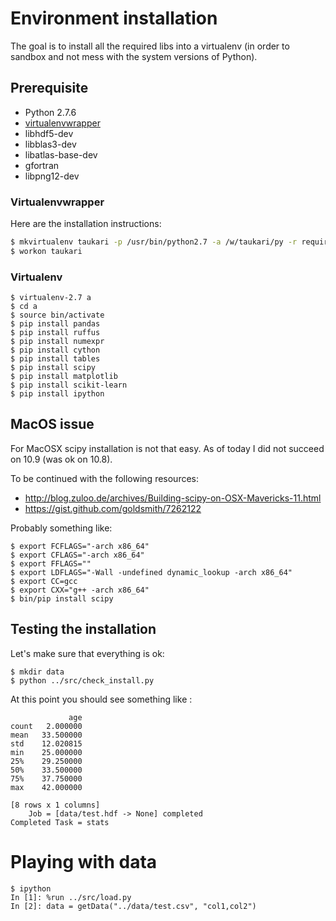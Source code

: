 
Environment installation
========================

The goal is to install all the required libs into a virtualenv (in order to sandbox and not mess with the system versions of Python).

Prerequisite
------------

* Python 2.7.6
* [virtualenvwrapper](http://virtualenvwrapper.readthedocs.org/en/latest/)
* libhdf5-dev
* libblas3-dev
* libatlas-base-dev
* gfortran
* libpng12-dev

### Virtualenvwrapper

Here are the installation instructions:
```sh
$ mkvirtualenv taukari -p /usr/bin/python2.7 -a /w/taukari/py -r requirements
$ workon taukari
```

### Virtualenv

    $ virtualenv-2.7 a
    $ cd a
	$ source bin/activate
    $ pip install pandas
    $ pip install ruffus
    $ pip install numexpr
    $ pip install cython
    $ pip install tables
    $ pip install scipy   
    $ pip install matplotlib
    $ pip install scikit-learn
    $ pip install ipython

MacOS issue
-----------

For MacOSX scipy installation is not that easy. As of today I did not succeed on 10.9 (was ok on 10.8).

To be continued with the following resources:
* http://blog.zuloo.de/archives/Building-scipy-on-OSX-Mavericks-11.html
* https://gist.github.com/goldsmith/7262122

Probably something like:

    $ export FCFLAGS="-arch x86_64"
    $ export CFLAGS="-arch x86_64"
    $ export FFLAGS=""
    $ export LDFLAGS="-Wall -undefined dynamic_lookup -arch x86_64"
    $ export CC=gcc
    $ export CXX="g++ -arch x86_64"
    $ bin/pip install scipy


Testing the installation
------------------------

Let's make sure that everything is ok:

    $ mkdir data
    $ python ../src/check_install.py

At this point you should see something like :

                 age
    count   2.000000
    mean   33.500000
    std    12.020815
    min    25.000000
    25%    29.250000
    50%    33.500000
    75%    37.750000
    max    42.000000
    
    [8 rows x 1 columns]
        Job = [data/test.hdf -> None] completed
    Completed Task = stats

Playing with data
=================

    $ ipython
    In [1]: %run ../src/load.py
    In [2]: data = getData("../data/test.csv", "col1,col2")


